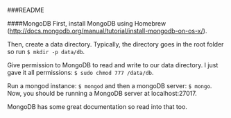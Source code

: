 ###README

####MongoDB
First, install MongoDB using Homebrew (http://docs.mongodb.org/manual/tutorial/install-mongodb-on-os-x/).

Then, create a data directory. Typically, the directory goes in the root folder so run `$ mkdir -p data/db`.

Give permission to MongoDB to read and write to our data directory. I just gave it all permissions: `$ sudo chmod 777 /data/db`.

Run a mongod instance: `$ mongod` and then a mongoDB server: `$ mongo`. Now, you should be running a MongoDB server at localhost:27017.

MongoDB has some great documentation so read into that too.